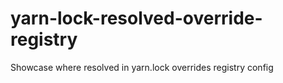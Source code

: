 # yarn-lock-resolved-override-registry
Showcase where resolved in yarn.lock overrides registry config
